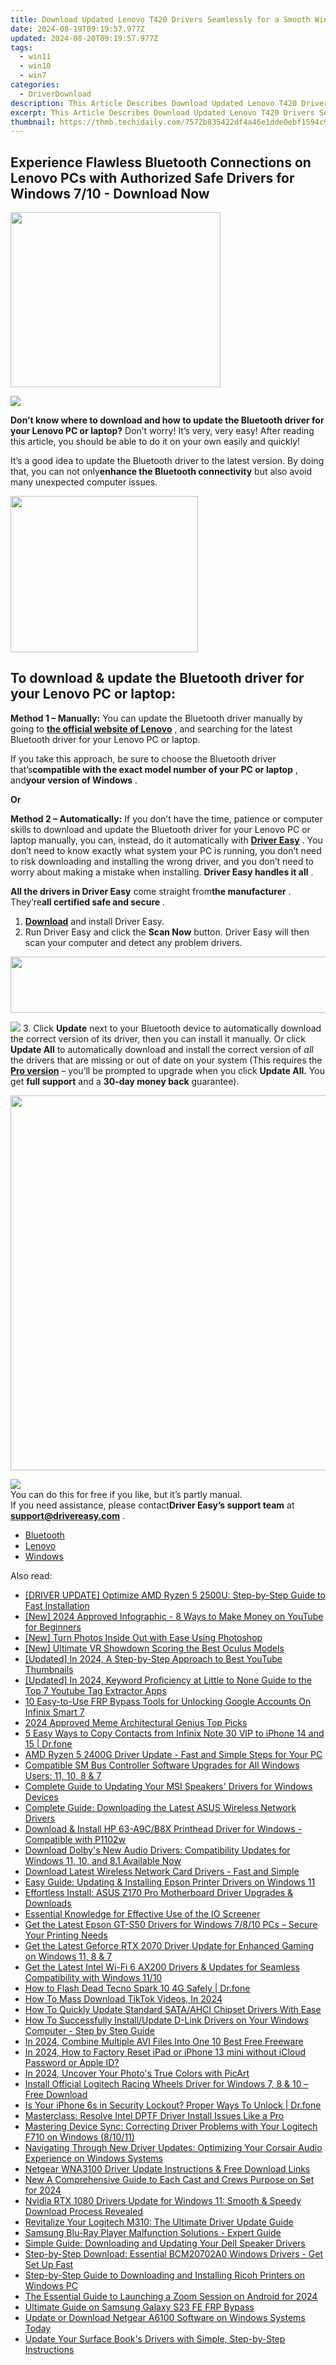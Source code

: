 ```yaml
---
title: Download Updated Lenovo T420 Drivers Seamlessly for a Smooth Windows Experience
date: 2024-08-19T09:19:57.977Z
updated: 2024-08-20T09:19:57.977Z
tags:
  - win11
  - win10
  - win7
categories:
  - DriverDownload
description: This Article Describes Download Updated Lenovo T420 Drivers Seamlessly for a Smooth Windows Experience
excerpt: This Article Describes Download Updated Lenovo T420 Drivers Seamlessly for a Smooth Windows Experience
thumbnail: https://thmb.techidaily.com/7572b835422df4a46e1dde0ebf1594c94500d035cdbdf693fb3fdb8a7d6301cc.jpg
---
```


## Experience Flawless Bluetooth Connections on Lenovo PCs with Authorized Safe Drivers for Windows 7/10 - Download Now

<!-- affiliate ads begin -->
<a href="https://getlyla.pxf.io/c/5597632/1455723/15391" target="_top" id="1455723"><img src="//a.impactradius-go.com/display-ad/15391-1455723" border="0" alt="" width="336" height="280"/></a><img height="0" width="0" src="https://imp.pxf.io/i/5597632/1455723/15391" style="position:absolute;visibility:hidden;" border="0" />
<!-- affiliate ads end -->
![](https://images.drivereasy.com/wp-content/uploads/2018/12/bluetooth.png)

 **Don’t know where to download and how to update the Bluetooth driver for your Lenovo PC or laptop?** Don’t worry! It’s very, very easy! After reading this article, you should be able to do it on your own easily and quickly!

 It’s a good idea to update the Bluetooth driver to the latest version. By doing that, you can not only**enhance the Bluetooth connectivity** but also avoid many unexpected computer issues.

<!-- affiliate ads begin -->
<a href="https://imp.i357552.net/c/5597632/863039/11832" target="_top" id="863039"><img src="//a.impactradius-go.com/display-ad/11832-863039" border="0" alt="" width="300" height="250"/></a>
<!-- affiliate ads end -->
## **To download & update the Bluetooth driver for your Lenovo PC or laptop:**

**Method 1 – Manually:**  You can update the Bluetooth driver manually by going to **[the official website of Lenovo](https://shop-links.co/link/?exclusive=1&publisher_slug=itechdaily19598&url=https%3A%2F%2Fwww.lenovo.com%2Fus%2Fen%2F)**  , and searching for the latest Bluetooth driver for your Lenovo PC or laptop.

 If you take this approach, be sure to choose the Bluetooth driver that’s**compatible with the exact model number of your PC or laptop** , and**your version of Windows** .

**Or**

**Method 2 – Automatically:**   If you don’t have the time, patience or computer skills to download and update the Bluetooth driver for your Lenovo PC or laptop manually, you can, instead, do it automatically with **[Driver Easy](https://tools.techidaily.com/drivereasy/download/)**  .  You don’t need to know exactly what system your PC is running, you don’t need to risk downloading and installing the wrong driver, and you don’t need to worry about making a mistake when installing. **Driver Easy handles it all** .

**All the drivers in Driver Easy** come straight from**the manufacturer** . They‘re**all certified safe and secure** .

1. **[Download](https://tools.techidaily.com/drivereasy/download/)**  and install Driver Easy.
2. Run Driver Easy and click the **Scan Now**  button. Driver Easy will then scan your computer and detect any problem drivers.  
<!-- affiliate ads begin -->
<a href="https://zonlipartnershipprogram.pxf.io/c/5597632/1596691/17882" target="_top" id="1596691"><img src="//a.impactradius-go.com/display-ad/17882-1596691" border="0" alt="" width="728" height="90"/></a><img height="0" width="0" src="https://imp.pxf.io/i/5597632/1596691/17882" style="position:absolute;visibility:hidden;" border="0" />
<!-- affiliate ads end -->
![](https://images.drivereasy.com/wp-content/uploads/2018/12/Snap819.png)
3. Click **Update**  next to your Bluetooth device to automatically download the correct version of its driver, then you can install it manually. Or click **Update All**  to automatically download and install the correct version of _all_  the drivers that are missing or out of date on your system (This requires the **[Pro version](https://tools.techidaily.com/drivereasy/download/)**  – you’ll be prompted to upgrade when you click **Update All.** You get **full support**  and a **30-day money back**  guarantee).  
<!-- affiliate ads begin -->
<a href="https://appsumo.8odi.net/c/5597632/2082526/7443" target="_top" id="2082526"><img src="//a.impactradius-go.com/display-ad/7443-2082526" border="0" alt="" width="1200" height="600"/></a><img height="0" width="0" src="https://appsumo.8odi.net/i/5597632/2082526/7443" style="position:absolute;visibility:hidden;" border="0" />
<!-- affiliate ads end -->
![](https://images.drivereasy.com/wp-content/uploads/2018/12/Snap820.png)  
 You can do this for free if you like, but it’s partly manual.  
 If you need assistance, please contact**Driver Easy’s support team** at **[support@drivereasy.com](https://tools.techidaily.com/drivereasy/download/)**  .

* [Bluetooth](https://tools.techidaily.com/drivereasy/download/)
* [Lenovo](https://tools.techidaily.com/drivereasy/download/)
* [Windows](https://tools.techidaily.com/drivereasy/download/)

<ins class="adsbygoogle"
     style="display:block"
     data-ad-format="autorelaxed"
     data-ad-client="ca-pub-7571918770474297"
     data-ad-slot="1223367746"></ins>



<ins class="adsbygoogle"
     style="display:block"
     data-ad-client="ca-pub-7571918770474297"
     data-ad-slot="8358498916"
     data-ad-format="auto"
     data-full-width-responsive="true"></ins>

<span class="atpl-alsoreadstyle">Also read:</span>
<div><ul>
<li><a href="https://win-dash.techidaily.com/driver-update-optimize-amd-ryzen-5-2500u-step-by-step-guide-to-fast-installation/"><u>[DRIVER UPDATE] Optimize AMD Ryzen 5 2500U: Step-by-Step Guide to Fast Installation</u></a></li>
<li><a href="https://facebook-video-footage.techidaily.com/new-2024-approved-infographic-8-ways-to-make-money-on-youtube-for-beginners/"><u>[New] 2024 Approved  Infographic - 8 Ways to Make Money on YouTube for Beginners</u></a></li>
<li><a href="https://some-guidance.techidaily.com/new-turn-photos-inside-out-with-ease-using-photoshop/"><u>[New] Turn Photos Inside Out with Ease Using Photoshop</u></a></li>
<li><a href="https://some-guidance.techidaily.com/new-ultimate-vr-showdown-scoring-the-best-oculus-models/"><u>[New] Ultimate VR Showdown  Scoring the Best Oculus Models</u></a></li>
<li><a href="https://facebook-video-footage.techidaily.com/updated-in-2024-a-step-by-step-approach-to-best-youtube-thumbnails/"><u>[Updated] In 2024, A Step-by-Step Approach to Best YouTube Thumbnails</u></a></li>
<li><a href="https://youtube-webster.techidaily.com/ed-in-2024-keyword-proficiency-at-little-to-none-guide-to-the-top-7-youtube-tag-extractor-apps/"><u>[Updated] In 2024, Keyword Proficiency at Little to None  Guide to the Top 7 Youtube Tag Extractor Apps</u></a></li>
<li><a href="https://unlock-android.techidaily.com/10-easy-to-use-frp-bypass-tools-for-unlocking-google-accounts-on-infinix-smart-7-by-drfone-android/"><u>10 Easy-to-Use FRP Bypass Tools for Unlocking Google Accounts On Infinix Smart 7</u></a></li>
<li><a href="https://article-helps.techidaily.com/2024-approved-meme-architectural-genius-top-picks/"><u>2024 Approved  Meme Architectural Genius Top Picks</u></a></li>
<li><a href="https://blog-min.techidaily.com/5-easy-ways-to-copy-contacts-from-infinix-note-30-vip-to-iphone-14-and-15-drfone-by-drfone-transfer-from-android-transfer-from-android/"><u>5 Easy Ways to Copy Contacts from Infinix Note 30 VIP to iPhone 14 and 15 | Dr.fone</u></a></li>
<li><a href="https://win-dash.techidaily.com/amd-ryzen-5-2400g-driver-update-fast-and-simple-steps-for-your-pc/"><u>AMD Ryzen 5 2400G Driver Update - Fast and Simple Steps for Your PC</u></a></li>
<li><a href="https://win-dash.techidaily.com/compatible-sm-bus-controller-software-upgrades-for-all-windows-users-11-10-8-and-7/"><u>Compatible SM Bus Controller Software Upgrades for All Windows Users: 11, 10, 8 & 7</u></a></li>
<li><a href="https://win-dash.techidaily.com/complete-guide-to-updating-your-msi-speakers-drivers-for-windows-devices/"><u>Complete Guide to Updating Your MSI Speakers' Drivers for Windows Devices</u></a></li>
<li><a href="https://win-dash.techidaily.com/complete-guide-downloading-the-latest-asus-wireless-network-drivers/"><u>Complete Guide: Downloading the Latest ASUS Wireless Network Drivers</u></a></li>
<li><a href="https://win-dash.techidaily.com/download-and-install-hp-63-a9cb8x-printhead-driver-for-windows-compatible-with-p1102w/"><u>Download & Install HP 63-A9C/B8X Printhead Driver for Windows - Compatible with P1102w</u></a></li>
<li><a href="https://win-dash.techidaily.com/1722969395900-download-dolbys-new-audio-drivers-compatibility-updates-for-windows-11-10-and-81-available-now/"><u>Download Dolby's New Audio Drivers: Compatibility Updates for Windows 11, 10, and 8.1 Available Now</u></a></li>
<li><a href="https://win-dash.techidaily.com/download-latest-wireless-network-card-drivers-fast-and-simple/"><u>Download Latest Wireless Network Card Drivers - Fast and Simple</u></a></li>
<li><a href="https://win-dash.techidaily.com/easy-guide-updating-and-installing-epson-printer-drivers-on-windows-11/"><u>Easy Guide: Updating & Installing Epson Printer Drivers on Windows 11</u></a></li>
<li><a href="https://win-dash.techidaily.com/effortless-install-asus-z170-pro-motherboard-driver-upgrades-and-downloads/"><u>Effortless Install: ASUS Z170 Pro Motherboard Driver Upgrades & Downloads</u></a></li>
<li><a href="https://screen-video-capture.techidaily.com/essential-knowledge-for-effective-use-of-the-io-screener/"><u>Essential Knowledge for Effective Use of the IO Screener</u></a></li>
<li><a href="https://win-dash.techidaily.com/get-the-latest-epson-gt-s50-drivers-for-windows-7810-pcs-secure-your-printing-needs/"><u>Get the Latest Epson GT-S50 Drivers for Windows 7/8/10 PCs – Secure Your Printing Needs</u></a></li>
<li><a href="https://win-dash.techidaily.com/get-the-latest-geforce-rtx-2070-driver-update-for-enhanced-gaming-on-windows-11-8-and-7/"><u>Get the Latest Geforce RTX 2070 Driver Update for Enhanced Gaming on Windows 11, 8 & 7</u></a></li>
<li><a href="https://win-dash.techidaily.com/get-the-latest-intel-wi-fi-6-ax200-drivers-and-updates-for-seamless-compatibility-with-windows-1110/"><u>Get the Latest Intel Wi-Fi 6 AX200 Drivers & Updates for Seamless Compatibility with Windows 11/10</u></a></li>
<li><a href="https://fix-guide.techidaily.com/how-to-flash-dead-tecno-spark-10-4g-safely-drfone-by-drfone-fix-android-problems-fix-android-problems/"><u>How to Flash Dead Tecno Spark 10 4G Safely | Dr.fone</u></a></li>
<li><a href="https://some-techniques.techidaily.com/how-to-mass-download-tiktok-videos-in-2024/"><u>How To Mass Download TikTok Videos, In 2024</u></a></li>
<li><a href="https://win-dash.techidaily.com/how-to-quickly-update-standard-sataahci-chipset-drivers-with-ease/"><u>How To Quickly Update Standard SATA/AHCI Chipset Drivers With Ease</u></a></li>
<li><a href="https://win-dash.techidaily.com/how-to-successfully-installupdate-d-link-drivers-on-your-windows-computer-step-by-step-guide/"><u>How To Successfully Install/Update D-Link Drivers on Your Windows Computer - Step by Step Guide</u></a></li>
<li><a href="https://smart-video-creator.techidaily.com/in-2024-combine-multiple-avi-files-into-one-10-best-free-freeware/"><u>In 2024, Combine Multiple AVI Files Into One 10 Best Free Freeware</u></a></li>
<li><a href="https://activate-lock.techidaily.com/in-2024-how-to-factory-reset-ipad-or-iphone-13-mini-without-icloud-password-or-apple-id-by-drfone-ios/"><u>In 2024, How to Factory Reset iPad or iPhone 13 mini without iCloud Password or Apple ID?</u></a></li>
<li><a href="https://some-skills.techidaily.com/in-2024-uncover-your-photos-true-colors-with-picart/"><u>In 2024, Uncover Your Photo's True Colors with PicArt</u></a></li>
<li><a href="https://win-dash.techidaily.com/install-official-logitech-racing-wheels-driver-for-windows-7-8-and-10-free-download/"><u>Install Official Logitech Racing Wheels Driver for Windows 7, 8 & 10 – Free Download</u></a></li>
<li><a href="https://iphone-unlock.techidaily.com/is-your-iphone-6s-in-security-lockout-proper-ways-to-unlock-drfone-by-drfone-ios/"><u>Is Your iPhone 6s in Security Lockout? Proper Ways To Unlock | Dr.fone</u></a></li>
<li><a href="https://win-dash.techidaily.com/masterclass-resolve-intel-dptf-driver-install-issues-like-a-pro/"><u>Masterclass: Resolve Intel DPTF Driver Install Issues Like a Pro</u></a></li>
<li><a href="https://win-dash.techidaily.com/mastering-device-sync-correcting-driver-problems-with-your-logitech-f710-on-windows-81011/"><u>Mastering Device Sync: Correcting Driver Problems with Your Logitech F710 on Windows (8/10/11)</u></a></li>
<li><a href="https://win-dash.techidaily.com/navigating-through-new-driver-updates-optimizing-your-corsair-audio-experience-on-windows-systems/"><u>Navigating Through New Driver Updates: Optimizing Your Corsair Audio Experience on Windows Systems</u></a></li>
<li><a href="https://win-dash.techidaily.com/netgear-wna3100-driver-update-instructions-and-free-download-links/"><u>Netgear WNA3100 Driver Update Instructions & Free Download Links</u></a></li>
<li><a href="https://sound-tweaking.techidaily.com/new-a-comprehensive-guide-to-each-cast-and-crews-purpose-on-set-for-2024/"><u>New A Comprehensive Guide to Each Cast and Crews Purpose on Set for 2024</u></a></li>
<li><a href="https://win-dash.techidaily.com/nvidia-rtx-1080-drivers-update-for-windows-11-smooth-and-speedy-download-process-revealed/"><u>Nvidia RTX 1080 Drivers Update for Windows 11: Smooth & Speedy Download Process Revealed</u></a></li>
<li><a href="https://win-dash.techidaily.com/revitalize-your-logitech-m310-the-ultimate-driver-update-guide/"><u>Revitalize Your Logitech M310: The Ultimate Driver Update Guide</u></a></li>
<li><a href="https://win-dash.techidaily.com/samsung-blu-ray-player-malfunction-solutions-expert-guide/"><u>Samsung Blu-Ray Player Malfunction Solutions - Expert Guide</u></a></li>
<li><a href="https://win-dash.techidaily.com/simple-guide-downloading-and-updating-your-dell-speaker-drivers/"><u>Simple Guide: Downloading and Updating Your Dell Speaker Drivers</u></a></li>
<li><a href="https://win-dash.techidaily.com/1722965875318-step-by-step-download-essential-bcm20702a0-windows-drivers-get-set-up-fast/"><u>Step-by-Step Download: Essential BCM20702A0 Windows Drivers - Get Set Up Fast</u></a></li>
<li><a href="https://win-dash.techidaily.com/step-by-step-guide-to-downloading-and-installing-ricoh-printers-on-windows-pc/"><u>Step-by-Step Guide to Downloading and Installing Ricoh Printers on Windows PC</u></a></li>
<li><a href="https://some-guidance.techidaily.com/the-essential-guide-to-launching-a-zoom-session-on-android-for-2024/"><u>The Essential Guide to Launching a Zoom Session on Android for 2024</u></a></li>
<li><a href="https://android-frp.techidaily.com/ultimate-guide-on-samsung-galaxy-s23-fe-frp-bypass-by-drfone-android/"><u>Ultimate Guide on Samsung Galaxy S23 FE FRP Bypass</u></a></li>
<li><a href="https://win-dash.techidaily.com/update-or-download-netgear-a6100-software-on-windows-systems-today/"><u>Update or Download Netgear A6100 Software on Windows Systems Today</u></a></li>
<li><a href="https://win-dash.techidaily.com/update-your-surface-books-drivers-with-simple-step-by-step-instructions/"><u>Update Your Surface Book's Drivers with Simple, Step-by-Step Instructions</u></a></li>
</ul></div>
